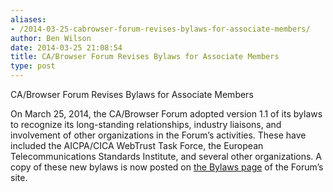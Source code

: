 ```yaml
---
aliases:
- /2014-03-25-cabrowser-forum-revises-bylaws-for-associate-members/
author: Ben Wilson
date: 2014-03-25 21:08:54
title: CA/Browser Forum Revises Bylaws for Associate Members
type: post
---
```


CA/Browser Forum Revises Bylaws for Associate Members

On March 25, 2014, the CA/Browser Forum adopted version 1.1 of its bylaws to recognize its long-standing relationships, industry liaisons, and involvement of other organizations in the Forum’s activities. These have included the AICPA/CICA WebTrust Task Force, the European Telecommunications Standards Institute, and several other organizations. A copy of these new bylaws is now posted on [the Bylaws page][1] of the Forum’s site.

[1]: /bylaws/ "Bylaws"